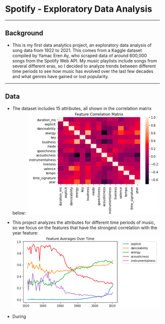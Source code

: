 # Spotify - Exploratory Data Analysis
---
## Background
* This is my first data analytics project, an exploratory data analysis of song data from 1922 to 2021. This comes from a Kaggle dataset compiled by Yamac Eren Ay, who scraped data of around 600,000 songs from the Spotify Web API. My music playlists include songs from several different eras, so I decided to analyze trends between different time periods to see how music has evolved over the last few decades and what genres have gained or lost popularity.
---
## Data
* The dataset includes 15 attributes, all shown in the correlation matrix below:
![](/images/corr_matrix.png)



* This project analyzes the attributes for different time periods of music, so we focus on the features that have the strongest correlation with the year feature:
![](/images/lineplot.png)



* During
